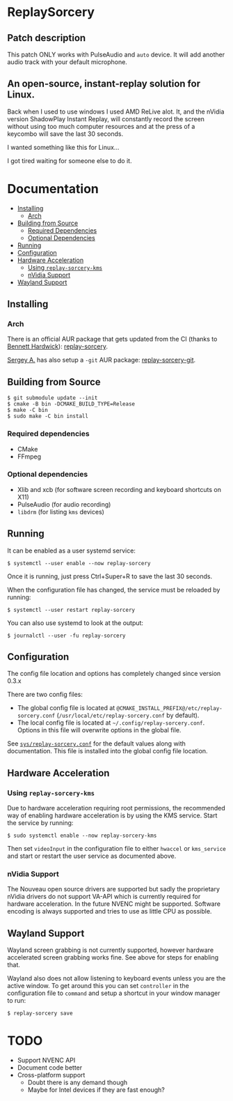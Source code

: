 # ReplaySorcery
## Patch description

This patch ONLY works with PulseAudio and `auto` device. It will add another
audio track with your default microphone.

## An open-source, instant-replay solution for Linux.
Back when I used to use windows I used AMD ReLive alot. It, and the nVidia version ShadowPlay Instant Replay, will constantly record the screen without using too much computer resources and at the press of a keycombo will save the last 30 seconds.

I wanted something like this for Linux...

I got tired waiting for someone else to do it.

# Documentation
- [Installing](#installing)
  - [Arch](#arch)
- [Building from Source](#building-from-source)
  - [Required Dependencies](#required-dependencies)
  - [Optional Dependencies](#optional-dependencies)
- [Running](#running)
- [Configuration](#configuration)
- [Hardware Acceleration](#hardware-acceleration)
  - [Using `replay-sorcery-kms`](#using-replay-sorcery-kms)
  - [nVidia Support](#nvidia-support)
- [Wayland Support](#wayland-support)

## Installing
### Arch
There is an official AUR package that gets updated from the CI (thanks to [Bennett Hardwick](https://github.com/bennetthardwick)): [replay-sorcery](https://aur.archlinux.org/packages/replay-sorcery).

[Sergey A.](https://github.com/murlakatamenka) has also setup a `-git` AUR package: [replay-sorcery-git](https://aur.archlinux.org/packages/replay-sorcery-git).

## Building from Source
```
$ git submodule update --init
$ cmake -B bin -DCMAKE_BUILD_TYPE=Release
$ make -C bin
$ sudo make -C bin install
```

### Required dependencies
- CMake
- FFmpeg

### Optional dependencies
- Xlib and xcb (for software screen recording and keyboard shortcuts on X11)
- PulseAudio (for audio recording)
- `libdrm` (for listing `kms` devices)

## Running
It can be enabled as a user systemd service:
```
$ systemctl --user enable --now replay-sorcery
```
Once it is running, just press Ctrl+Super+R to save the last 30 seconds.

When the configuration file has changed, the service must be reloaded by running:
```
$ systemctl --user restart replay-sorcery
```

You can also use systemd to look at the output:
```
$ journalctl --user -fu replay-sorcery
```

## Configuration
The config file location and options has completely changed since version 0.3.x

There are two config files:
- The global config file is located at `@CMAKE_INSTALL_PREFIX@/etc/replay-sorcery.conf` (`/usr/local/etc/replay-sorcery.conf` by default).
- The local config file is located at `~/.config/replay-sorcery.conf`. Options in this file will overwrite options in the global file.

See [`sys/replay-sorcery.conf`](sys/replay-sorcery.conf) for the default values along with documentation. This file is installed into the global config file location.

## Hardware Acceleration
### Using `replay-sorcery-kms`
Due to hardware acceleration requiring root permissions, the recommended way of enabling hardware acceleration is by using the KMS service. Start the service by running:
```
$ sudo systemctl enable --now replay-sorcery-kms
```

Then set `videoInput` in the configuration file to either `hwaccel` or `kms_service` and start or restart the user service as documented above.

### nVidia Support
The Nouveau open source drivers are supported but sadly the proprietary nVidia drivers do not support VA-API which is currently required for hardware acceleration. In the future NVENC might be supported. Software encoding is always supported and tries to use as little CPU as possible.

## Wayland Support
Wayland screen grabbing is not currently supported, however hardware accelerated screen grabbing works fine. See above for steps for enabling that.

Wayland also does not allow listening to keyboard events unless you are the active window. To get around this you can set `controller` in the configuration file to `command` and setup a shortcut in your window manager to run:
```
$ replay-sorcery save
```

# TODO
- Support NVENC API
- Document code better
- Cross-platform support
  - Doubt there is any demand though
  - Maybe for Intel devices if they are fast enough?
